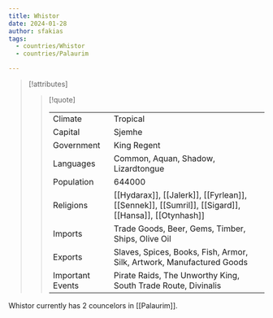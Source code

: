 ```yaml
---
title: Whistor
date: 2024-01-28
author: sfakias
tags:
  - countries/Whistor
  - countries/Palaurim

---
```

> [!attributes]
> 
> > [!quote]
> >
> > | | |
> > | --- | --- |
> > | Climate | Tropical |
> > | Capital | Sjemhe |
> > | Government | King Regent |
> > | Languages | Common, Aquan, Shadow, Lizardtongue |
> > | Population | 644000 |
> > | Religions | [[Hydarax]], [[Jalerk]], [[Fyrlean]], [[Sennek]], [[Sumril]], [[Sigard]], [[Hansa]], [[Otynhash]] |
> > | Imports | Trade Goods, Beer, Gems, Timber, Ships, Olive Oil |
> > | Exports | Slaves, Spices, Books, Fish, Armor, Silk, Artwork, Manufactured Goods |
> > | Important Events | Pirate Raids, The Unworthy King, South Trade Route, Divinalis |

Whistor currently has 2 councelors in [[Palaurim]].